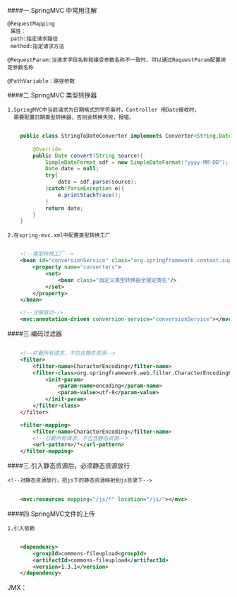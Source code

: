 ####一.SpringMVC 中常用注解  
	
	@RequestMapping    
	 属性： 
	 path:指定请求路径 
	 method:指定请求方法
	
	@RequestParam:当请求字段名称和接受参数名称不一致时，可以通过RequestParam配置绑定参数名称

	@PathVariable：路径参数   

####二.SpringMVC  类型转换器   
	
	1.SpringMVC中当前请求为日期格式的字符串时，Controller 用Date接收时，  
	  需要配置日期类型转换器，否则会转换失败，报错。   

	  
``` java

	public class StringToDateConverter implements Converter<String,Date>{
		
		@Override
		public Date convert(String source){
			SimpleDateFormat sdf = new SimpleDateFormat("yyyy-MM-DD");
			Date date = null;
			try{
				date = sdf.parse(source);
			}catch(ParseException e){
				e.printStackTrace();
			}
			return date;
		}
	}

```   

	2.在spring-mvc.xml中配置类型转换工厂   
	  
```xml

	<!--类型转换工厂-->
	<bean id="conversionService" class="org.springframework.context.support.ConversionServiceFactoryBean">
		<property name="converters">
			<set>
				<bean class="自定义类型转换器全限定类名"/>
			</set>  
		</property> 
	</bean>

	<!--注解驱动-->  
	<mvc:annotation-driven conversion-service="conversionService"></mvc:annotation-driven>
```   

####三.编码过滤器   
	
```xml  

	<!--拦截所有请求，不包含静态资源-->
	<filter>
		<filter-name>CharactorEncoding</filter-name> 
		<filter-class>org.springframework.web.filter.CharacterEncodingFilter</filter-class>
			<init-param> 
				<param-name>encoding</param-name>  
				<param-value>utf-8</param-value>  
			</init-param>    
		</filter-class>
	</filter>   

	<filter-mapping>  
		<filter-name>CharactorEncoding</filter-name>
		<!--拦截所有请求，不包含静态资源-->
		<url-pattern>/*</url-pattern>
	</filter-mapping>  
```  


####三.引入静态资源后，必须静态资源放行   
	
	<!--对静态资源放行，把js下的静态资源映射到js目录下-->  
	
```xml  
	
	<mvc:resources mapping="/js/*" location="/js/"></mvc>

```

 
####四.SpringMVC文件的上传     

	1.引入依赖  
	
```xml

	<dependency>
		<groupId>commons-fileupload<groupId>  
		<artifactId>commons-fileupload</artifactId>
		<version>1.3.1</version>
	</dependency>

```   

JMX：